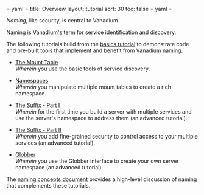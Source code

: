 = yaml =
title: Overview
layout: tutorial
sort: 30
toc: false
= yaml =

_Naming_, like security, is central to Vanadium.

Naming is Vanadium's term for service identification and discovery.

The following tutorials build from the [basics tutorial] to
demonstrate code and pre-built tools that implement and benefit from
Vanadium naming.

* [The Mount Table]<br>
  _Wherein_ you use the basic tools of service discovery.

* [Namespaces]<br>
  _Wherein_ you manipulate multiple mount tables to create a rich namespace.

* [The Suffix - Part I]<br>
  _Wherein_ for the first time you build a server with multiple services
  and use the server's namespace to address them (an advanced tutorial).

* [The Suffix - Part II]<br>
  _Wherein_ you add fine-grained security to control access to your
  multiple services (an advanced tutorial).

* [Globber]<br>
  _Wherein_ you use the Globber interface to create your own server
  namespace (an advanced tutorial).

The [naming concepts document] provides a high-level discussion
of naming that complements these tutorials.

[The mount table]: /vanadium-website/build/naming/mount-table.html
[Namespaces]: /vanadium-website/build/naming/namespace.html
[The suffix - Part I]: /vanadium-website/build/naming/suffix-part1.html
[The suffix - Part II]: /vanadium-website/build/naming/suffix-part2.html
[Globber]: /vanadium-website/build/naming/globber.html
[naming concepts document]: /concepts/naming.html
[basics tutorial]: /vanadium-website/build/basics.html

